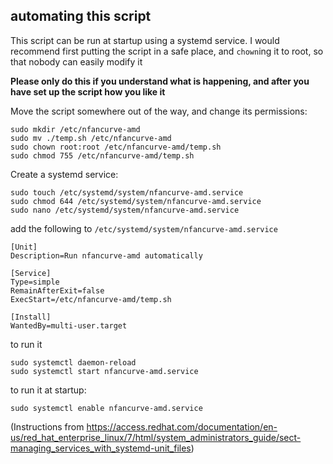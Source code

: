 ## automating this script
This script can be run at startup using a systemd service. I would recommend first putting the script in a safe place, and `chown`ing it to root, so that nobody can easily modify it

**Please only do this if you understand what is happening, and after you have set up the script how you like it**

Move the script somewhere out of the way, and change its permissions:
```
sudo mkdir /etc/nfancurve-amd
sudo mv ./temp.sh /etc/nfancurve-amd
sudo chown root:root /etc/nfancurve-amd/temp.sh
sudo chmod 755 /etc/nfancurve-amd/temp.sh
```
Create a systemd service:
```
sudo touch /etc/systemd/system/nfancurve-amd.service
sudo chmod 644 /etc/systemd/system/nfancurve-amd.service
sudo nano /etc/systemd/system/nfancurve-amd.service
```
add the following to `/etc/systemd/system/nfancurve-amd.service`

```
[Unit]
Description=Run nfancurve-amd automatically

[Service]
Type=simple
RemainAfterExit=false
ExecStart=/etc/nfancurve-amd/temp.sh

[Install]
WantedBy=multi-user.target
```

to run it
```
sudo systemctl daemon-reload
sudo systemctl start nfancurve-amd.service
```
to run it at startup:
```
sudo systemctl enable nfancurve-amd.service
```

(Instructions from https://access.redhat.com/documentation/en-us/red_hat_enterprise_linux/7/html/system_administrators_guide/sect-managing_services_with_systemd-unit_files)
